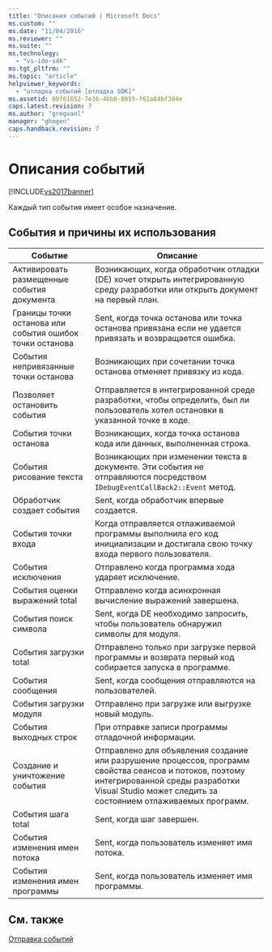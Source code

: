 ```yaml
---
title: "Описания событий | Microsoft Docs"
ms.custom: ""
ms.date: "11/04/2016"
ms.reviewer: ""
ms.suite: ""
ms.technology: 
  - "vs-ide-sdk"
ms.tgt_pltfrm: ""
ms.topic: "article"
helpviewer_keywords: 
  - "отладка событий [отладка SDK]"
ms.assetid: 09f61652-7e16-4bb0-8055-f61a84bf384e
caps.latest.revision: 7
ms.author: "gregvanl"
manager: "ghogen"
caps.handback.revision: 7
---
```

# Описания событий
[!INCLUDE[vs2017banner](../../code-quality/includes/vs2017banner.md)]

Каждый тип события имеет особое назначение.  
  
## События и причины их использования  
  
|Событие|Описание|  
|-------------|--------------|  
|Активировать размещенные события документа|Возникающих, когда обработчик отладки \(DE\) хочет открыть интегрированную среду разработки или открыть документ на первый план.|  
|Границы точки останова или события ошибок точки останова|Sent, когда точка останова или точка останова привязана если не удается привязать и возвращается ошибка.|  
|События непривязанные точки останова|Возникающих при сочетании точка останова отменяет привязку из кода.|  
|Позволяет остановить события|Отправляется в интегрированной среде разработки, чтобы определить, был ли пользователь хотел остановки в указанной точке в коде.|  
|События точки останова|Возникающих, когда точка останова кода или данных, выполненная строка.|  
|События рисование текста|Возникающих при изменении текста в документе.  Эти события не отправляются посредством `IDebugEventCallBack2::Event` метод.|  
|Обработчик создает события|Sent, когда обработчик впервые создается.|  
|События точки входа|Когда отправляется отлаживаемой программы выполнила его код инициализации и достигала свою точку входа первого пользователя.|  
|События исключения|Отправлено когда программа хода ударяет исключение.|  
|События оценки выражений total|Отправлено когда асинхронная вычисление выражений завершена.|  
|События поиск символа|Sent, когда DE необходимо запросить, чтобы пользователь обнаружил символы для модуля.|  
|События загрузки total|Отправлено только при загрузке первой программы и возврата первый код собирается запуска в программе.|  
|События сообщения|Sent, когда сообщения отправляются на пользователей.|  
|События загрузки модуля|Отправлено при загрузке или выгрузке новый модуль.|  
|События выходных строк|При отправке записи программы отладочной информации.|  
|Создание и уничтожение события|Отправлено для объявления создание или разрушение процессов, программ свойства сеансов и потоков, поэтому интегрированной среды разработки Visual Studio может следить за состоянием отлаживаемых программ.|  
|События шага total|Sent, когда шаг завершен.|  
|События изменения имен потока|Sent, когда пользователь изменяет имя потока.|  
|События изменения имен программы|Sent, когда пользователь изменяет имя программы.|  
  
## См. также  
 [Отправка событий](../../extensibility/debugger/sending-events.md)